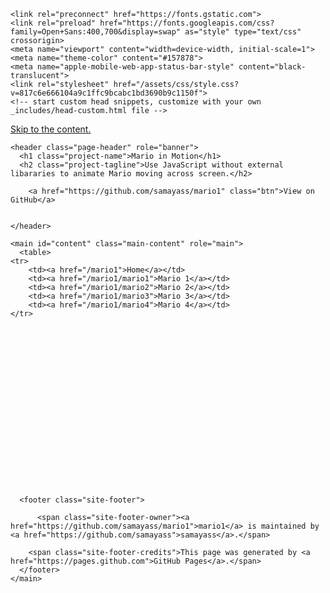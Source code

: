 <!DOCTYPE html>
<html lang="en-US">
  <head>
    <meta charset="UTF-8">

<!-- Begin Jekyll SEO tag v2.8.0 -->
<title>Mario in Motion | Mario Animation</title>
<meta name="generator" content="Jekyll v3.9.2" />
<meta property="og:title" content="Mario in Motion" />
<meta property="og:locale" content="en_US" />
<meta name="description" content="Use JavaScript without external libararies to animate Mario moving across screen." />
<meta property="og:description" content="Use JavaScript without external libararies to animate Mario moving across screen." />
<link rel="canonical" href="http://localhost:4000/mario2" />
<meta property="og:url" content="http://localhost:4000/mario2" />
<meta property="og:site_name" content="Mario Animation" />
<meta property="og:image" content="http://localhost:4000/images/mario_animation.png" />
<meta property="og:type" content="website" />
<meta name="twitter:card" content="summary_large_image" />
<meta property="twitter:image" content="http://localhost:4000/images/mario_animation.png" />
<meta property="twitter:title" content="Mario in Motion" />
<script type="application/ld+json">
{"@context":"https://schema.org","@type":"WebPage","description":"Use JavaScript without external libararies to animate Mario moving across screen.","headline":"Mario in Motion","image":"http://localhost:4000/images/mario_animation.png","url":"http://localhost:4000/mario2"}</script>
<!-- End Jekyll SEO tag -->

    <link rel="preconnect" href="https://fonts.gstatic.com">
    <link rel="preload" href="https://fonts.googleapis.com/css?family=Open+Sans:400,700&display=swap" as="style" type="text/css" crossorigin>
    <meta name="viewport" content="width=device-width, initial-scale=1">
    <meta name="theme-color" content="#157878">
    <meta name="apple-mobile-web-app-status-bar-style" content="black-translucent">
    <link rel="stylesheet" href="/assets/css/style.css?v=817c6e666104a9c1ffc9bcabc1bd3690b9c1150f">
    <!-- start custom head snippets, customize with your own _includes/head-custom.html file -->

<!-- Setup Google Analytics -->



<!-- You can set your favicon here -->
<!-- link rel="shortcut icon" type="image/x-icon" href="/favicon.ico" -->

<!-- end custom head snippets -->

  </head>
  <body>
    <a id="skip-to-content" href="#content">Skip to the content.</a>

    <header class="page-header" role="banner">
      <h1 class="project-name">Mario in Motion</h1>
      <h2 class="project-tagline">Use JavaScript without external libararies to animate Mario moving across screen.</h2>
      
        <a href="https://github.com/samayass/mario1" class="btn">View on GitHub</a>
      
      
    </header>

    <main id="content" class="main-content" role="main">
      <table>
    <tr>
        <td><a href="/mario1">Home</a></td>
        <td><a href="/mario1/mario1">Mario 1</a></td>
        <td><a href="/mario1/mario2">Mario 2</a></td>
        <td><a href="/mario1/mario3">Mario 3</a></td>
        <td><a href="/mario1/mario4">Mario 4</a></td>
    </tr>
</table>

<p><!--- Liquid concatentation --->
  <!--- Liquid list variable created from file containing mario metatdata for sprite --->
 <!--- Liquid integer assignment ---></p>

<!--- HTML for page contains <p> tag named "mario" and class properties for a "sprite"  -->
<p id="mario" class="sprite"></p>

<!--- Embedded Cascading Style Sheet (CSS) rules, defines how HTML elements look --->
<style>
  /* CSS style rules for the elements id and class above...
  */
  .sprite {
    height: 256px;
    width: 256px;
    background-image: url('/images/mario_animation.png');
    background-repeat: no-repeat;
  }

  /* background position of sprite element */
  #mario {
    background-position: calc( * 256 * -1px) calc( * 256 * -1px);
  }
</style>

<!--- Embedded executable code--->
<script>
  ////////// convert yml hash to javascript key value objects /////////

  var obj = {}; // key, value object
    
  
  var key = "Rest"  // key
  var values = {} //values
  values["row"] = 0
  values["col"] = 0
  values["frames"] = 15
  obj[key] = values; // key, values added

    
  
  var key = "RestL"  // key
  var values = {} //values
  values["row"] = 1
  values["col"] = 0
  values["frames"] = 15
  obj[key] = values; // key, values added

    
  
  var key = "Walk"  // key
  var values = {} //values
  values["row"] = 2
  values["col"] = 0
  values["frames"] = 8
  obj[key] = values; // key, values added

    
  
  var key = "Tada"  // key
  var values = {} //values
  values["row"] = 2
  values["col"] = 11
  values["frames"] = 3
  obj[key] = values; // key, values added

    
  
  var key = "WalkL"  // key
  var values = {} //values
  values["row"] = 3
  values["col"] = 0
  values["frames"] = 8
  obj[key] = values; // key, values added

    
  
  var key = "TadaL"  // key
  var values = {} //values
  values["row"] = 3
  values["col"] = 11
  values["frames"] = 3
  obj[key] = values; // key, values added

    
  
  var key = "Run1"  // key
  var values = {} //values
  values["row"] = 4
  values["col"] = 0
  values["frames"] = 15
  obj[key] = values; // key, values added

    
  
  var key = "Run1L"  // key
  var values = {} //values
  values["row"] = 5
  values["col"] = 0
  values["frames"] = 15
  obj[key] = values; // key, values added

    
  
  var key = "Run2"  // key
  var values = {} //values
  values["row"] = 6
  values["col"] = 0
  values["frames"] = 15
  obj[key] = values; // key, values added

    
  
  var key = "Run2L"  // key
  var values = {} //values
  values["row"] = 7
  values["col"] = 0
  values["frames"] = 15
  obj[key] = values; // key, values added

    
  
  var key = "Puff"  // key
  var values = {} //values
  values["row"] = 8
  values["col"] = 0
  values["frames"] = 15
  obj[key] = values; // key, values added

    
  
  var key = "PuffL"  // key
  var values = {} //values
  values["row"] = 9
  values["col"] = 0
  values["frames"] = 15
  obj[key] = values; // key, values added

    
  
  var key = "Cheer"  // key
  var values = {} //values
  values["row"] = 10
  values["col"] = 0
  values["frames"] = 15
  obj[key] = values; // key, values added

    
  
  var key = "CheerL"  // key
  var values = {} //values
  values["row"] = 11
  values["col"] = 0
  values["frames"] = 15
  obj[key] = values; // key, values added

    
  
  var key = "Flip"  // key
  var values = {} //values
  values["row"] = 12
  values["col"] = 0
  values["frames"] = 15
  obj[key] = values; // key, values added

    
  
  var key = "FlipL"  // key
  var values = {} //values
  values["row"] = 13
  values["col"] = 0
  values["frames"] = 15
  obj[key] = values; // key, values added

  


  ////////// global variables /////////

  var tID; //capture setInterval() task ID
  var positionX = 0; // current position of sprite in X direction
  var currentSpeed = 0;
  const mario = document.getElementById("mario"); //HTML element of sprite
  const pixels = 256; //pixel offset of images in the sprite, set by liquid constant
  const interval = 100; //animation time interval

  ////////// animation control /////////
  mario.style.position = "absolute";  //set sprite to move idependent of other elements on screen

  //animation controller
  function startAnimate(obj, speed) {
    var frame = 0;
    var row = obj["row"] * pixels;
    currentSpeed = speed;

    //setInterval function for animation 
    tID = setInterval(() => { //tID is set to capture task ID
      //// animation function ////

      //animate sprite
      col = (frame + obj["col"]) * pixels;  //calculate col position
      mario.style.backgroundPosition = `-${col}px -${row}px`; //update frame
      mario.style.left = `${positionX}px`; //move element on X

      //next X position
      positionX += speed;  
      //next Frame, modulo recycles index based on number of frames
      frame = (frame + 1) % obj["frames"]; 

      //viewport follows sprite
      const viewportWidth = window.innerWidth;
      if (positionX > viewportWidth - pixels) {
        document.documentElement.scrollLeft = positionX - viewportWidth + pixels;  //scroll
      }
    }, interval); //time setting of interval
  }

  //animation ends by stopping task
  function stopAnimate() {  
    clearInterval(tID); //clear setInterval function using task ID
  } 


  ////////// event control /////////

  //key events that enable animations
  window.addEventListener("keydown", (event) => {
    if (event.key === "ArrowRight") {
      event.preventDefault(); // prevent default browser action
      if (event.repeat) { //on hold key
        stopAnimate();
        startAnimate(obj["Cheer"],0);  //rest animation 
      } else { //on tap key
        if (currentSpeed === 0) { // if at rest, go to walking
          stopAnimate();
          startAnimate(obj["Walk"],3);  //walking animation
        } else if (currentSpeed === 3) { // if walking, go to running
          stopAnimate();
          startAnimate(obj["Run1"],6);  //running animation
        }
      }
    } else if (event.key === "ArrowLeft") {
      event.preventDefault(); // prevent default browser action
      if (event.repeat) { //on hold key
        // stop animation 
        stopAnimate();
      } else { //on tap key
        stopAnimate();
        startAnimate(obj["Puff"],0); //resting animation
      }
    }
  });

  //touch events that enable animations
  window.addEventListener("touchstart", (event) => {
    event.preventDefault(); // prevent default browser action
    if (event.touches[0].clientX > window.innerWidth / 2) {
      // move right
      if (currentSpeed === 0) { // if at rest, go to walking
        stopAnimate();
        startAnimate(obj["Walk"],3);  //walking animation
      } else if (currentSpeed === 3) { // if walking, go to running
        stopAnimate();
        startAnimate(obj["Run1"],6);  //running animation
      }
    } else {
      // move left
      stopAnimate();
      startAnimate(obj["Puff"],0); //resting animation
    }
  });

  //stop animation on window blur
  window.addEventListener("blur", () => {
    stopAnimate();
  });

  //start animation on window focus
  window.addEventListener("focus", () => {
    stopAnimate();
    startAnimate(obj["Flip"],0);
  });

  //start animation on page load or page refresh
  document.addEventListener("DOMContentLoaded", () => {
    // adjust sprite size for high pixel density devices
    const scale = window.devicePixelRatio;
    const sprite = document.querySelector(".sprite");
    sprite.style.transform = `scale(${0.2 * scale})`;
    startAnimate(obj["Rest"],0);
  });

</script>



      <footer class="site-footer">
        
          <span class="site-footer-owner"><a href="https://github.com/samayass/mario1">mario1</a> is maintained by <a href="https://github.com/samayass">samayass</a>.</span>
        
        <span class="site-footer-credits">This page was generated by <a href="https://pages.github.com">GitHub Pages</a>.</span>
      </footer>
    </main>
  </body>
</html>
